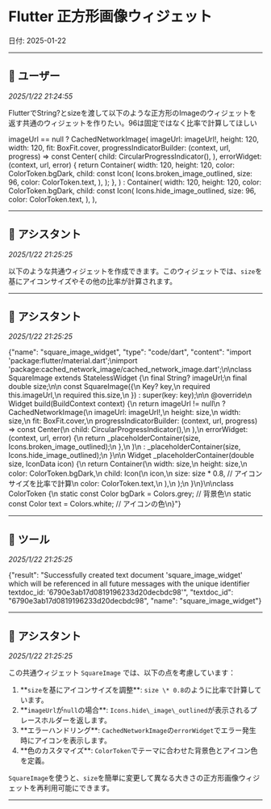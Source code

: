 # Flutter 正方形画像ウィジェット

日付: 2025-01-22

---

## 👤 ユーザー
*2025/1/22 21:24:55*

FlutterでString?とsizeを渡して以下のような正方形のImageのウィジェットを返す共通のウィジェットを作りたい。96は固定ではなく比率で計算してほしい

imageUrl == null
                      ? CachedNetworkImage(
                          imageUrl: imageUrl!,
                          height: 120,
                          width: 120,
                          fit: BoxFit.cover,
                          progressIndicatorBuilder: (context, url, progress) =&gt;
                              const Center(
                            child: CircularProgressIndicator(),
                          ),
                          errorWidget: (context, url, error) {
                            return Container(
                              width: 120,
                              height: 120,
                              color: ColorToken.bgDark,
                              child: const Icon(
                                Icons.broken\_image\_outlined,
                                size: 96,
                                color: ColorToken.text,
                              ),
                            );
                          },
                        )
                      : Container(
                          width: 120,
                          height: 120,
                          color: ColorToken.bgDark,
                          child: const Icon(
                            Icons.hide\_image\_outlined,
                            size: 96,
                            color: ColorToken.text,
                          ),
                        ),

---

## 🤖 アシスタント
*2025/1/22 21:25:25*

以下のような共通ウィジェットを作成できます。このウィジェットでは、`size`を基にアイコンサイズやその他の比率が計算されます。

---

## 🤖 アシスタント
*2025/1/22 21:25:25*

{"name": "square\_image\_widget", "type": "code/dart", "content": "import 'package:flutter/material.dart';\\nimport 'package:cached\_network\_image/cached\_network\_image.dart';\\n\\nclass SquareImage extends StatelessWidget {\\n  final String? imageUrl;\\n  final double size;\\n\\n  const SquareImage({\\n    Key? key,\\n    required this.imageUrl,\\n    required this.size,\\n  }) : super(key: key);\\n\\n  @override\\n  Widget build(BuildContext context) {\\n    return imageUrl != null\\n        ? CachedNetworkImage(\\n            imageUrl: imageUrl!,\\n            height: size,\\n            width: size,\\n            fit: BoxFit.cover,\\n            progressIndicatorBuilder: (context, url, progress) =&gt; const Center(\\n              child: CircularProgressIndicator(),\\n            ),\\n            errorWidget: (context, url, error) {\\n              return \_placeholderContainer(size, Icons.broken\_image\_outlined);\\n            },\\n          )\\n        : \_placeholderContainer(size, Icons.hide\_image\_outlined);\\n  }\\n\\n  Widget \_placeholderContainer(double size, IconData icon) {\\n    return Container(\\n      width: size,\\n      height: size,\\n      color: ColorToken.bgDark,\\n      child: Icon(\\n        icon,\\n        size: size \* 0.8, // アイコンサイズを比率で計算\\n        color: ColorToken.text,\\n      ),\\n    );\\n  }\\n}\\n\\nclass ColorToken {\\n  static const Color bgDark = Colors.grey; // 背景色\\n  static const Color text = Colors.white; // アイコンの色\\n}"}

---

## 🔧 ツール
*2025/1/22 21:25:25*

{"result": "Successfully created text document 'square\_image\_widget' which will be referenced in all future messages with the unique identifier textdoc\_id: '6790e3ab17d0819196233d20decbdc98'", "textdoc\_id": "6790e3ab17d0819196233d20decbdc98", "name": "square\_image\_widget"}

---

## 🤖 アシスタント
*2025/1/22 21:25:25*

この共通ウィジェット `SquareImage` では、以下の点を考慮しています：

1. \*\*`size`を基にアイコンサイズを調整\*\*: `size \* 0.8`のように比率で計算しています。
2. \*\*`imageUrl`が`null`の場合\*\*: `Icons.hide\_image\_outlined`が表示されるプレースホルダーを返します。
3. \*\*エラーハンドリング\*\*: `CachedNetworkImage`の`errorWidget`でエラー発生時にアイコンを表示します。
4. \*\*色のカスタマイズ\*\*: `ColorToken`でテーマに合わせた背景色とアイコン色を定義。

`SquareImage`を使うと、`size`を簡単に変更して異なる大きさの正方形画像ウィジェットを再利用可能にできます。

---
